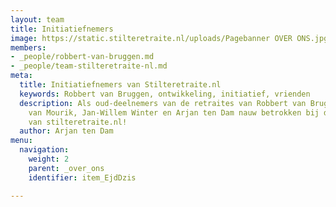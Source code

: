 ```yaml
---
layout: team
title: Initiatiefnemers
image: https://static.stilteretraite.nl/uploads/Pagebanner OVER ONS.jpg
members:
- _people/robbert-van-bruggen.md
- _people/team-stilteretraite-nl.md
meta:
  title: Initiatiefnemers van Stilteretraite.nl
  keywords: Robbert van Bruggen, ontwikkeling, initiatief, vrienden
  description: Als oud-deelnemers van de retraites van Robbert van Bruggen zijn Madeleine
    van Mourik, Jan-Willem Winter en Arjan ten Dam nauw betrokken bij de ontwikkeling
    van stilteretraite.nl!
  author: Arjan ten Dam
menu:
  navigation:
    weight: 2
    parent: _over_ons
    identifier: item_EjdDzis

---
```

